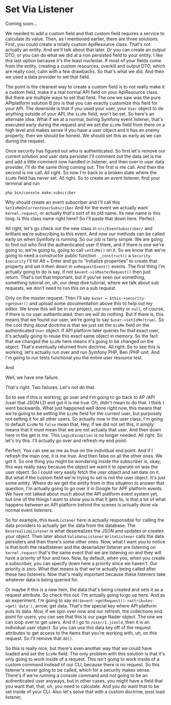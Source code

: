 # Set Via Listener

Coming soon...

We needed to add a custom field and that custom field requires a service to calculate
its value. Then, as I mentioned earlier, there are three solutions. First, you could
create a totally custom ApiResource class. That's not actually an entity. And we'll
talk about that later. Or you can create an output DTO, or you can do what we did at
a non persisted field to your entity. I like this last option because it's the least
nucleolar. If most of your fields come from the entity, creating a custom resources,
overkill and output DTO, which are really cool, calm with a few drawbacks. So that's
what we did. And then we used a data provider to set that field.

The point is the cleanest way to create a custom field is to not really make it a
custom field, make it a real normal API field on your ApiResource class. But there
are multiple ways to set that field. The one we saw was the pure APIplatform
solution B pro is that you can exactly customize this field for your API. The
downside is that if you used your user, your `User` object to do anything outside of
your API, the `$isMe` field, won't be set. So here's an alternate idea. What if we at a
normal, boring Symfony event listener, that's executed early during the request and
we set the `$isMe` field from there on a high level and makes sense if you have a user
object and it has an enemy property, then we should be honest. We should set this as
early as we can during the request.

Once security has figured out who is authenticated. So first let's remove our current
solution and user data persister I'll comment out the data set is me and add a little
comment now handled in listener, and then over in user data provider, I'll do the
same thing coming out. The first is me call. And then the second is me call. All
right. So now I'm back to a broken state where the `$isMe` field has never set. All
right. So to create an event listener, find your terminal and run 

```terminal
php bin/console make:subscriber
```

Why should create an event subscriber and I'll call this `SetIsMeOnCurrentUserSubscriber`
And for the event we actually want `kernel.request`, or
actually that's sort of its old name. Its new name is this long. Is this class name
right here? So I'll paste that down here. Perfect.

All right, let's go check out the new class in `src/EventSubscriber/` and
brilliant we're subscribing to this event. And now our methods can be called early on
when Symfony is running. So our job is fairly simple. We are going to find out who
find the authenticated user if there, and if there is one we're going to, we're going
to, going to call `setIsMe()` on it. So we know that we're going to need a constructor
public function `__construct()` a `Security $security` I'll hit Alt + Enter and go
to "Initialize properties" to create that property and set it then down in `onRequestEvent()`
events. The first thing I'm actually going to do is say, if not `$event->isMasterRequest()`
then just return. That's not that important, but if you've seen our
something, something tutorial on, uh, our deep dive tutorial, where we talk about sub
requests, we don't need to run this on a sub request.

Only on the master request. Then I'll say `$user = $this->security->getUser()` and
upload some documentation above this to help out my editor. We know this will be in
our project, our `User` entity or `null`, of course, if there is no user authenticated,
then we will do nothing. But if there is, this means that we found our user, we're
going to say `$user->setIsMe(true)`. So the cool thing about doctrine is that
we just set the `$isMe` field on the authenticated `User` object. If API platform later
queries for that exact user, it's actually going to reuse this exact same object in
memory. So the fact that we changed the `$isMe` here means it's going to be changed on
the object. That's eventually returned from doctrine. All right. So to see this is
working, let's actually run over and run Symfony PHP, Ben /PHP unit. And I'm going to
run tests functional you the entire user resource test.

And

Well, we have one failure.

That's right. Two failures. Let's not do that.

So to see if this is working, go over and I'm going to go back to AP /API /user that
JSON LD and got it is me true. Oh, didn't mean to do that. I think I went backwards.
What just happened well done right now, this means that we're going to be setting the
`$isMe` field for the current user, but purposely not setting it for all other users. So
actually now in the user class, I'm going to default `$isMe` to `false` mean that, Hey,
if we did not set this, it simply means that it must mean that we are not actually
that user. And then down here in the get is me. This `LogicException` is no longer
needed. All right. So let's try this. I'll actually go over and refresh my end point.

Perfect. You can see as me as true on the individual end point. And if I refresh the
main one, it is me true. And then false on all the other ones. We got it. So one
thing you might be wondering inside the subscriber is, okay, this was really easy
because the object we want it to operate on was the user object. So I could very
easily fetch the user object and set date on it. But what if the custom field we're
trying to set is not the user object. It's just some entity. Where do we get the
entity from in this situation to answer that question, I'm actually going to go over
it in Google for APF platform events. We have not talked about much about the API
platform event system yet, but one of the things I want to show you is that it gets
to, is that a lot of what happens between an API platform behind the scenes is
actually done via normal event listeners.

So for example, this `ReedListener` here is actually responsible for calling the data
providers to actually get the data from the database. The `DeserealizeListener` is what
deserealizes the JSON and updates or creates your object. Then later about `ValidateListener`
`WriteListener` calls the data persisters and then there's some other ones.
Now, what I want you to notice is that both the readlistener and the deserializer
listener are listening on `kernel.request` that's the same event that we are
listening on and they will have a priority of four and two. Now, by default, when
you, when you create a subscriber, you can specify down here a priority since we
haven't. Our priority is zero. What that means is that we're actually being called
after these two listeners. Now that's really important because these listeners take
whatever data is being queried for.

Or maybe if this is a new item, the data that's being created and sets it as a
request attribute. So check this out. I'm actually going to go up here. And as an
experiment, I'm going to say `dd($event->getRequest()->attributes->get('data')`,
arrow, get data. That's the special key where API platform puts its data. Now, if we
spin over now and our refresh, the collections end point for users, you can see that
this is our page Nader object. The one we can loop over to get users. And if I go to
`/user/1.jsonld`, then it is an individual user object. So you can use this
data key off of the request attributes to get access to the items that you're working
with, uh, on this request. So I'll remove that `dd()`.

So this is really nice, but there's even another way that we could have loaded and
set the `$isMe` field. The only problem with this solution is that it's only going to
work inside of a request. This isn't going to work inside of a custom command instead
of our CLI, because there is no request. So this listener's never going to be called,
which for a security makes sense. There's if we're running a console command and not
going to be an authenticated user anyways, but in other cases, you might have a field
that you want that, that, uh, you need to calculate. And you do want that to be set
inside of your CLI. Also let's solve that with a custom doctrine, post load listener,

